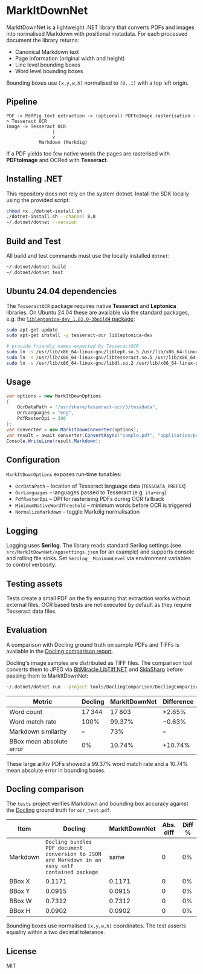 # MarkItDownNet

MarkItDownNet is a lightweight .NET library that converts PDFs and images into normalised Markdown with positional metadata. For each processed document the library returns:

* Canonical Markdown text
* Page information (original width and height)
* Line level bounding boxes
* Word level bounding boxes

Bounding boxes use `[x,y,w,h]` normalised to `[0..1]` with a top left origin.

## Pipeline

```
PDF -> PdfPig text extraction -> (optional) PDFtoImage rasterisation -> Tesseract OCR
Image -> Tesseract OCR
                 |                 
                 v                 
            Markdown (Markdig)
```

If a PDF yields too few native words the pages are rasterised with **PDFtoImage** and OCRed with **Tesseract**.

## Installing .NET

This repository does not rely on the system dotnet. Install the SDK locally using the provided script:

```bash
chmod +x ./dotnet-install.sh
./dotnet-install.sh --channel 8.0
~/.dotnet/dotnet --version
```

## Build and Test

All build and test commands must use the locally installed `dotnet`:

```bash
~/.dotnet/dotnet build
~/.dotnet/dotnet test
```

## Ubuntu 24.04 dependencies

The `TesseractOCR` package requires native **Tesseract** and **Leptonica** libraries. On Ubuntu 24.04 these are available via the standard packages, e.g. the [`libleptonica-dev_1.82.0-3build4` package](https://ubuntu.pkgs.org/24.04/ubuntu-universe-amd64/libleptonica-dev_1.82.0-3build4_amd64.deb.html):

```bash
sudo apt-get update
sudo apt-get install -y tesseract-ocr libleptonica-dev

# provide friendly names expected by TesseractOCR
sudo ln -s /usr/lib/x86_64-linux-gnu/liblept.so.5 /usr/lib/x86_64-linux-gnu/libleptonica-1.85.0.dll.so
sudo ln -s /usr/lib/x86_64-linux-gnu/libtesseract.so.5 /usr/lib/x86_64-linux-gnu/libtesseract55.dll.so
sudo ln -s /usr/lib/x86_64-linux-gnu/libdl.so.2 /usr/lib/x86_64-linux-gnu/libdl.so
```

## Usage

```csharp
var options = new MarkItDownOptions
{
    OcrDataPath = "/usr/share/tesseract-ocr/5/tessdata",
    OcrLanguages = "eng",
    PdfRasterDpi = 300
};
var converter = new MarkItDownConverter(options);
var result = await converter.ConvertAsync("sample.pdf", "application/pdf");
Console.WriteLine(result.Markdown);
```

## Configuration

`MarkItDownOptions` exposes run‑time tunables:

* `OcrDataPath` – location of Tesseract language data (`TESSDATA_PREFIX`)
* `OcrLanguages` – languages passed to Tesseract (e.g. `ita+eng`)
* `PdfRasterDpi` – DPI for rasterising PDFs during OCR fallback
* `MinimumNativeWordThreshold` – minimum words before OCR is triggered
* `NormalizeMarkdown` – toggle Markdig normalisation

## Logging

Logging uses **Serilog**. The library reads standard Serilog settings (see `src/MarkItDownNet/appsettings.json` for an example) and supports console and rolling file sinks. Set `Serilog__MinimumLevel` via environment variables to control verbosity.

## Testing assets

Tests create a small PDF on the fly ensuring that extraction works without external files. OCR based tests are not executed by default as they require Tesseract data files.

## Evaluation

A comparison with Docling ground truth on sample PDFs and TIFFs is available in the [Docling comparison report](docs/docling_comparison.md).

Docling's image samples are distributed as TIFF files. The comparison tool converts them to JPEG via [BitMiracle.LibTiff.NET](https://www.nuget.org/packages/BitMiracle.LibTiff.NET) and [SkiaSharp](https://www.nuget.org/packages/SkiaSharp) before passing them to MarkItDownNet:

```bash
~/.dotnet/dotnet run --project tools/DoclingComparison/DoclingComparison.csproj docling/tests/data/tiff/2206.01062.tif
```

| Metric | Docling | MarkItDownNet | Difference |
| --- | --- | --- | --- |
| Word count | 17 344 | 17 803 | +2.65% |
| Word match rate | 100% | 99.37% | −0.63% |
| Markdown similarity | – | 73% | – |
| BBox mean absolute error | 0% | 10.74% | +10.74% |

These large arXiv PDFs showed a 99.37% word match rate and a 10.74% mean absolute error in bounding boxes.

## Docling comparison

The `tests` project verifies Markdown and bounding box accuracy against the [Docling](https://github.com/docling-project/docling) ground truth for `ocr_test.pdf`.

| Item | Docling | MarkItDownNet | Abs. diff | Diff % |
| --- | --- | --- | --- | --- |
| Markdown | `Docling bundles PDF document conversion to JSON and Markdown in an easy self contained package` | same | 0 | 0% |
| BBox X | 0.1171 | 0.1171 | 0 | 0% |
| BBox Y | 0.0915 | 0.0915 | 0 | 0% |
| BBox W | 0.7312 | 0.7312 | 0 | 0% |
| BBox H | 0.0902 | 0.0902 | 0 | 0% |

Bounding boxes use normalised `[x,y,w,h]` coordinates. The test asserts equality within a two decimal tolerance.

## License

MIT
